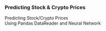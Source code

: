 ### Predicting Stock & Crypto Prices

Predicting Stock/Crypto Prices\
Using Pandas DataReader and Neural Network
